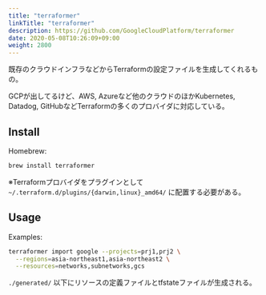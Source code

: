 ```yaml
---
title: "terraformer"
linkTitle: "terraformer"
description: https://github.com/GoogleCloudPlatform/terraformer
date: 2020-05-08T10:26:09+09:00
weight: 2800
---
```


既存のクラウドインフラなどからTerraformの設定ファイルを生成してくれるもの。

GCPが出してるけど、AWS, Azureなど他のクラウドのほかKubernetes, Datadog, GitHubなどTerraformの多くのプロバイダに対応している。

## Install

Homebrew:

```sh
brew install terraformer
```

※Terraformプロバイダをプラグインとして `~/.terraform.d/plugins/{darwin,linux}_amd64/` に配置する必要がある。

## Usage

Examples:

```sh
terraformer import google --projects=prj1,prj2 \
  --regions=asia-northeast1,asia-northeast2 \
  --resources=networks,subnetworks,gcs
```

`./generated/` 以下にリソースの定義ファイルとtfstateファイルが生成される。
